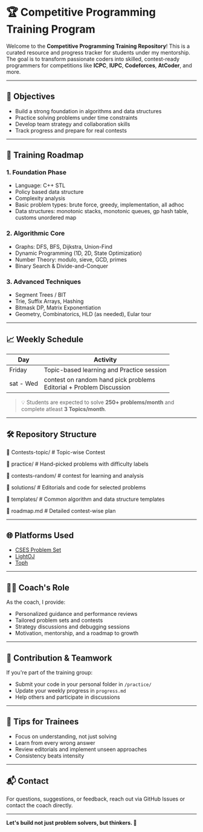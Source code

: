 # 🏆 Competitive Programming Training Program

Welcome to the **Competitive Programming Training Repository**! This is a curated resource and progress tracker for students under my mentorship. The goal is to transform passionate coders into skilled, contest-ready programmers for competitions like **ICPC**, **IUPC**, **Codeforces**, **AtCoder**, and more.

---

## 🚀 Objectives

- Build a strong foundation in algorithms and data structures  
- Practice solving problems under time constraints  
- Develop team strategy and collaboration skills  
- Track progress and prepare for real contests  

---

## 📅 Training Roadmap

### 1. **Foundation Phase**
- Language: C++ STL
- Policy based data structure
- Complexity analysis
- Basic problem types: brute force, greedy, implementation, all adhoc
- Data structures: monotonic stacks, monotonic queues, gp hash table, customs unordered map

### 2. **Algorithmic Core**
- Graphs: DFS, BFS, Dijkstra, Union-Find
- Dynamic Programming (1D, 2D, State Optimization)
- Number Theory: modulo, sieve, GCD, primes
- Binary Search & Divide-and-Conquer

### 3. **Advanced Techniques**
- Segment Trees / BIT
- Trie, Suffix Arrays, Hashing
- Bitmask DP, Matrix Exponentiation
- Geometry, Combinatorics, HLD (as needed), Eular tour

---

## 📈 Weekly Schedule

| Day | Activity |
|---|---|
| Friday   | Topic-based learning and Practice session |
| sat - Wed      | contest on random hand pick problems <br> Editorial + Problem Discussion |

> 💡 Students are expected to solve **250+ problems/month** and complete atleast **3 Topics/month**.

---

## 🛠️ Repository Structure

📁 Contests-topic/ # Topic-wise Contest

📁 practice/ # Hand-picked problems with difficulty labels

📁 contests-random/ # contest for learning and analysis

📁 solutions/ # Editorials and code for selected problems

📁 templates/ # Common algorithm and data structure templates

📄 roadmap.md # Detailed contest-wise plan



---

## 🌐 Platforms Used

- [CSES Problem Set](https://cses.fi/problemset/)
- [LightOJ](https://lightoj.com/home)
- [Toph](https://toph.co/)

---

## 🧑‍🏫 Coach's Role

As the coach, I provide:
- Personalized guidance and performance reviews
- Tailored problem sets and contests
- Strategy discussions and debugging sessions
- Motivation, mentorship, and a roadmap to growth

---

## 🤝 Contribution & Teamwork

If you're part of the training group:
- Submit your code in your personal folder in `/practice/`
- Update your weekly progress in `progress.md`
- Help others and participate in discussions

---

## 🧠 Tips for Trainees

- Focus on understanding, not just solving
- Learn from every wrong answer
- Review editorials and implement unseen approaches
- Consistency beats intensity

---

## 📬 Contact

For questions, suggestions, or feedback, reach out via GitHub Issues or contact the coach directly.

---

**Let's build not just problem solvers, but thinkers. 💪**
